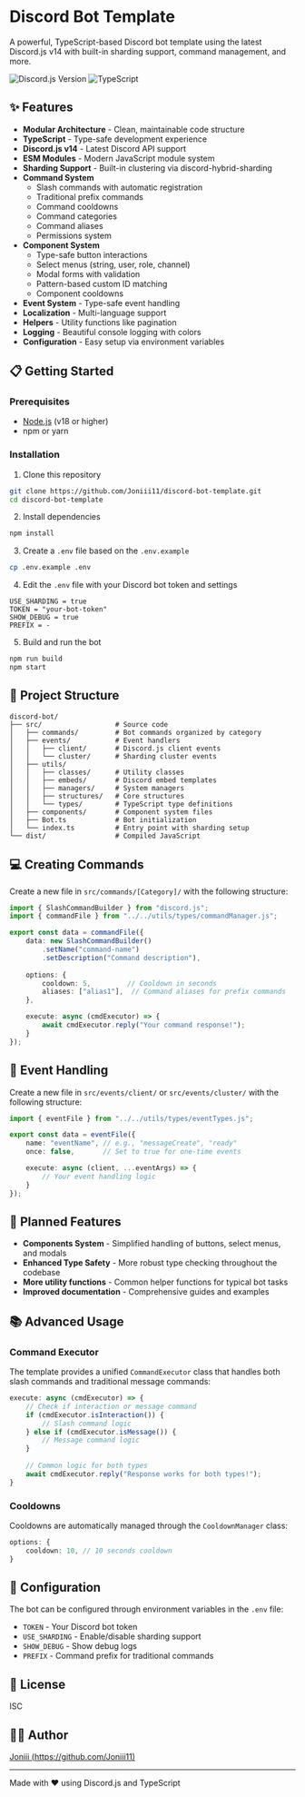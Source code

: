 # Discord Bot Template

A powerful, TypeScript-based Discord bot template using the latest Discord.js v14 with built-in sharding support, command management, and more.

![Discord.js Version](https://img.shields.io/badge/discord.js-v14.18.0-blue)
![TypeScript](https://img.shields.io/badge/language-TypeScript-blue)

## ✨ Features

- **Modular Architecture** - Clean, maintainable code structure
- **TypeScript** - Type-safe development experience
- **Discord.js v14** - Latest Discord API support
- **ESM Modules** - Modern JavaScript module system
- **Sharding Support** - Built-in clustering via discord-hybrid-sharding
- **Command System**
  - Slash commands with automatic registration
  - Traditional prefix commands
  - Command cooldowns
  - Command categories
  - Command aliases
  - Permissions system
- **Component System**
  - Type-safe button interactions
  - Select menus (string, user, role, channel)
  - Modal forms with validation
  - Pattern-based custom ID matching
  - Component cooldowns
- **Event System** - Type-safe event handling
- **Localization** - Multi-language support
- **Helpers** - Utility functions like pagination
- **Logging** - Beautiful console logging with colors
- **Configuration** - Easy setup via environment variables

## 📋 Getting Started

### Prerequisites

- [Node.js](https://nodejs.org/) (v18 or higher)
- npm or yarn

### Installation

1. Clone this repository
```bash
git clone https://github.com/Joniii11/discord-bot-template.git
cd discord-bot-template
```

2. Install dependencies
```bash
npm install
```

3. Create a `.env` file based on the `.env.example`
```bash
cp .env.example .env
```

4. Edit the `.env` file with your Discord bot token and settings
```
USE_SHARDING = true
TOKEN = "your-bot-token"
SHOW_DEBUG = true
PREFIX = -
```

5. Build and run the bot
```bash
npm run build
npm start
```

## 📁 Project Structure

```
discord-bot/
├── src/                  # Source code
│   ├── commands/         # Bot commands organized by category
│   ├── events/           # Event handlers
│   │   ├── client/       # Discord.js client events
│   │   └── cluster/      # Sharding cluster events
│   ├── utils/
│   │   ├── classes/      # Utility classes
│   │   ├── embeds/       # Discord embed templates
│   │   ├── managers/     # System managers
│   │   ├── structures/   # Core structures
│   │   └── types/        # TypeScript type definitions
│   ├── components/       # Component system files
│   ├── Bot.ts            # Bot initialization
│   └── index.ts          # Entry point with sharding setup
└── dist/                 # Compiled JavaScript
```

## 💻 Creating Commands

Create a new file in `src/commands/[Category]/` with the following structure:

```typescript
import { SlashCommandBuilder } from "discord.js";
import { commandFile } from "../../utils/types/commandManager.js";

export const data = commandFile({
    data: new SlashCommandBuilder()
        .setName("command-name")
        .setDescription("Command description"),
    
    options: {
        cooldown: 5,         // Cooldown in seconds
        aliases: ["alias1"],  // Command aliases for prefix commands
    },

    execute: async (cmdExecutor) => {
        await cmdExecutor.reply("Your command response!");
    }
});
```

## 🔄 Event Handling

Create a new file in `src/events/client/` or `src/events/cluster/` with the following structure:

```typescript
import { eventFile } from "../../utils/types/eventTypes.js";

export const data = eventFile({
    name: "eventName", // e.g., "messageCreate", "ready"
    once: false,       // Set to true for one-time events

    execute: async (client, ...eventArgs) => {
        // Your event handling logic
    }
});
```

## 🚀 Planned Features

- **Components System** - Simplified handling of buttons, select menus, and modals
- **Enhanced Type Safety** - More robust type checking throughout the codebase
- **More utility functions** - Common helper functions for typical bot tasks
- **Improved documentation** - Comprehensive guides and examples

## 📚 Advanced Usage

### Command Executor

The template provides a unified `CommandExecutor` class that handles both slash commands and traditional message commands:

```typescript
execute: async (cmdExecutor) => {
    // Check if interaction or message command
    if (cmdExecutor.isInteraction()) {
        // Slash command logic
    } else if (cmdExecutor.isMessage()) {
        // Message command logic
    }
    
    // Common logic for both types
    await cmdExecutor.reply("Response works for both types!");
}
```

### Cooldowns

Cooldowns are automatically managed through the `CooldownManager` class:

```typescript
options: {
    cooldown: 10, // 10 seconds cooldown
}
```

## 🔧 Configuration

The bot can be configured through environment variables in the `.env` file:

- `TOKEN` - Your Discord bot token
- `USE_SHARDING` - Enable/disable sharding support
- `SHOW_DEBUG` - Show debug logs
- `PREFIX` - Command prefix for traditional commands

## 📜 License

ISC

## 👨‍💻 Author

[Joniii (https://github.com/Joniii11)](https://github.com/Joniii11)

---

Made with ❤️ using Discord.js and TypeScript